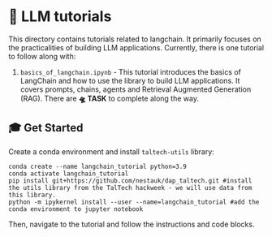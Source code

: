 # 💅 LLM tutorials

This directory contains tutorials related to langchain. It primarily focuses on the practicalities of building LLM applications. Currently, there is one tutorial to follow along with: 

1. `basics_of_langchain.ipynb` - This tutorial introduces the basics of LangChain and how to use the library to build LLM applications. It covers prompts, chains, agents and Retrieval Augmented Generation (RAG). There are **🛸 TASK** to complete along the way.

## 🎓 Get Started

Create a conda environment and install `taltech-utils` library:

```
conda create --name langchain_tutorial python=3.9
conda activate langchain_tutorial
pip install git+https://github.com/nestauk/dap_taltech.git #install the utils library from the TalTech hackweek - we will use data from this library. 
python -m ipykernel install --user --name=langchain_tutorial #add the conda environment to jupyter notebook
```

Then, navigate to the tutorial and follow the instructions and code blocks.